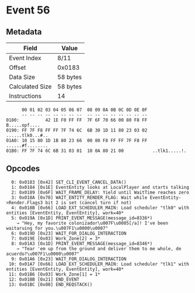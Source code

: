 # Event 56

## Metadata

| Field           | Value    |
|-----------------|----------|
| Event Index     | 8/11     |
| Offset          | 0x0183   |
| Data Size       | 58 bytes |
| Calculated Size | 58 bytes |
| Instructions    | 14       |

```
      00 01 02 03 04 05 06 07  08 09 0A 0B 0C 0D 0E 0F
      -- -- -- -- -- -- -- --  -- -- -- -- -- -- -- --
0180:          42 1E F0 FF FF  7F 6F 70 66 00 80 F8 FF     B.....opf....
0190: FF 7F F8 FF FF 7F 74 6C  6B 30 1D 11 80 23 03 02  ......tlk0...#..
01A0: 10 15 80 1D 1B 80 23 66  00 80 F8 FF FF 7F F8 FF  ......#f........
01B0: FF 7F 74 6C 6B 31 03 01  10 0A 80 21 00           ..tlk1.....!.   
```

## Opcodes

```
  0: 0x0183 [0x42] SET_CLI_EVENT_CANCEL_DATA()
  1: 0x0184 [0x1E] EventEntity looks at LocalPlayer and starts talking
  2: 0x0189 [0x6F] WAIT_FRAME_DELAY: Yield until WaitTime reaches zero
  3: 0x018A [0x70] WAIT_ENTITY_RENDER_FLAG: Wait while EventEntity->Render.Flags3 bit 2 is set (cancel turn if not)
  4: 0x018B [0x66] LOAD_EXT_SCHEDULER_MAIN: Load scheduler "tlk0" with entities [EventEntity, EventEntity], work=40*
  5: 0x019A [0x1D] PRINT_EVENT_MESSAGE(message_id=8336*)
    → "Hey, my favorite colonizador\u007F\u0005[/a]! I've been waitaruing for you.\u007F1\u0000\u0007"
  6: 0x019D [0x23] WAIT_FOR_DIALOG_INTERACTION
  7: 0x019E [0x03] Work_Zone[2] = 3*
  8: 0x01A3 [0x1D] PRINT_EVENT_MESSAGE(message_id=8346*)
    → "Tear 'em up from the ground and deliver them to me whole, de acuerdo?\u007F1\u0000\u0007"
  9: 0x01A6 [0x23] WAIT_FOR_DIALOG_INTERACTION
 10: 0x01A7 [0x66] LOAD_EXT_SCHEDULER_MAIN: Load scheduler "tlk1" with entities [EventEntity, EventEntity], work=40*
 11: 0x01B6 [0x03] Work_Zone[1] = 1*
 12: 0x01BB [0x21] END_EVENT
 13: 0x01BC [0x00] END_REQSTACK()
```
